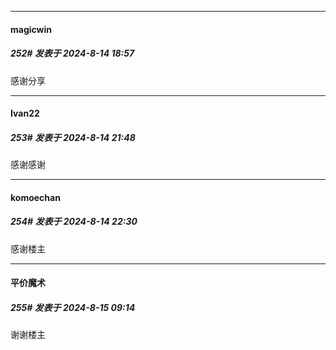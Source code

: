 ﻿
*****

####  magicwin  
##### 252#       发表于 2024-8-14 18:57

 感谢分享


*****

####  Ivan22  
##### 253#       发表于 2024-8-14 21:48

感谢感谢


*****

####  komoechan  
##### 254#       发表于 2024-8-14 22:30

感谢楼主


*****

####  平价魔术  
##### 255#       发表于 2024-8-15 09:14

谢谢楼主

